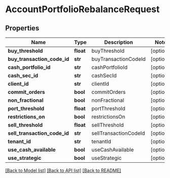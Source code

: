 # AccountPortfolioRebalanceRequest

## Properties
Name | Type | Description | Notes
------------ | ------------- | ------------- | -------------
**buy_threshold** | **float** | buyThreshold | [optional] 
**buy_transaction_code_id** | **str** | buyTransactionCodeId | [optional] 
**cash_portfolio_id** | **str** | cashPortfolioId | [optional] 
**cash_sec_id** | **str** | cashSecId | [optional] 
**client_id** | **str** | clientId | [optional] 
**commit_orders** | **bool** | commitOrders | [optional] 
**non_fractional** | **bool** | nonFractional | [optional] 
**port_threshold** | **float** | portThreshold | [optional] 
**restrictions_on** | **bool** | restrictionsOn | [optional] 
**sell_threshold** | **float** | sellThreshold | [optional] 
**sell_transaction_code_id** | **str** | sellTransactionCodeId | [optional] 
**tenant_id** | **str** | tenantId | [optional] 
**use_cash_available** | **bool** | useCashAvailable | [optional] 
**use_strategic** | **bool** | useStrategic | [optional] 

[[Back to Model list]](../README.md#documentation-for-models) [[Back to API list]](../README.md#documentation-for-api-endpoints) [[Back to README]](../README.md)


